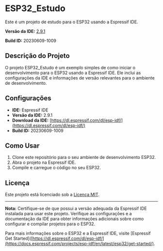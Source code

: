 # ESP32_Estudo

Este é um projeto de estudo para o ESP32 usando a Espressif IDE.

**Versão da IDE:** [2.9.1](https://dl.espressif.com/dl/esp-idf/)

**Build ID:** 20230609-1009

## Descrição do Projeto

O projeto ESP32_Estudo é um exemplo simples de como iniciar o desenvolvimento para o ESP32 usando a Espressif IDE. Ele inclui as configurações da IDE e informações de versão relevantes para o ambiente de desenvolvimento.

## Configurações

- **IDE:** Espressif IDE
- **Versão da IDE:** 2.9.1
- **Download da IDE:** [https://dl.espressif.com/dl/esp-idf/](https://dl.espressif.com/dl/esp-idf/)
- **Build ID:** 20230609-1009

## Como Usar

1. Clone este repositório para o seu ambiente de desenvolvimento ESP32.
2. Abra o projeto na Espressif IDE.
3. Compile e carregue o código no seu ESP32.

## Licença

Este projeto está licenciado sob a [Licença MIT](LICENSE).

---

**Nota:** Certifique-se de que possui a versão adequada da Espressif IDE instalada para usar este projeto. Verifique as configurações e a documentação da IDE para obter informações adicionais sobre como configurar e compilar projetos para o ESP32.

Para mais informações sobre o ESP32 e a Espressif IDE, visite [Espressif Get Started]([https://dl.espressif.com/dl/esp-idf/](https://docs.espressif.com/projects/esp-idf/en/latest/esp32/get-started/).
